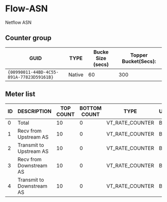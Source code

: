 # Flow-ASN

Netflow ASN

## Counter group

| GUID                                     | TYPE   | Bucke Size (secs) | Topper Bucket(Secs): |
| ---------------------------------------- | ------ | ----------------- | -------------------- |
| `{00990011-44BD-4C55-891A-77823D59161B}` | Native | 60                | 300                  |

## Meter list

| ID  | DESCRIPTION                | TOP COUNT | BOTTOM COUNT | TYPE            | UNITS   |
| --- | -------------------------- | --------- | ------------ | --------------- | ------- |
| 0   | Total                      | 10        | 0            | VT_RATE_COUNTER | Bps     |
| 1   | Recv from Upstream AS      | 10        | 0            | VT_RATE_COUNTER | Bps     |
| 2   | Transmit to Upstream AS    | 10        | 0            | VT_RATE_COUNTER | Bps     |
| 3   | Recv from Downstream AS    | 10        | 0            | VT_RATE_COUNTER | Bps     |
| 4   | Transmit to Downstream AS  | 10        | 0            | VT_RATE_COUNTER | Bps     |





